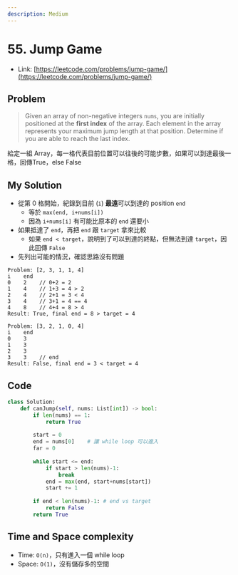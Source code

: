 ```yaml
---
description: Medium
---
```


# 55. Jump Game

* Link: [https://leetcode.com/problems/jump-game/](https://leetcode.com/problems/jump-game/)

## Problem

> Given an array of non-negative integers `nums`, you are initially positioned at the **first index** of the array. Each element in the array represents your maximum jump length at that position. Determine if you are able to reach the last index.

給定一組 Array，每一格代表目前位置可以往後的可能步數，如果可以到達最後一格，回傳True，else False

## My Solution

* 從第 0 格開始，紀錄到目前 \(`i`\) **最遠**可以到達的 position `end`
  * 等於 `max(end, i+nums[i])`
  * 因為 `i+nums[i]` 有可能比原本的 `end` 還要小
* 如果抵達了 `end`，再把 `end` 跟 `target` 拿來比較
  * 如果 `end < target`，說明到了可以到達的終點，但無法到達 `target`，因此回傳 `False`
* 先列出可能的情況，確認思路沒有問題

```text
Problem: [2, 3, 1, 1, 4]
i    end
0    2    // 0+2 = 2
1    4    // 1+3 = 4 > 2
2    4    // 2+1 = 3 < 4
3    4    // 3+1 = 4 == 4
4    8    // 4+4 = 8 > 4
Result: True, final end = 8 > target = 4

Problem: [3, 2, 1, 0, 4]
i    end
0    3
1    3
2    3
3    3    // end
Result: False, final end = 3 < target = 4
```

## Code

```python
class Solution:
    def canJump(self, nums: List[int]) -> bool:
        if len(nums) == 1:
            return True
        
        start = 0
        end = nums[0]    # 讓 while loop 可以進入
        far = 0
        
        while start <= end:
            if start > len(nums)-1:
                break
            end = max(end, start+nums[start])
            start += 1
        
        if end < len(nums)-1: # end vs target
            return False
        return True
```

## Time and Space complexity

* Time: `O(n)`，只有進入一個 while loop
* Space: `O(1)`，沒有儲存多的空間

